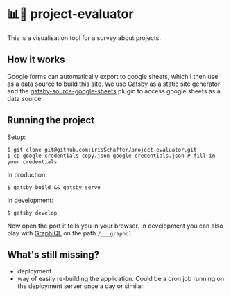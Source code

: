 # 📊🌟 project-evaluator

This is a visualisation tool for a survey about projects.

## How it works

Google forms can automatically export to google sheets, which I then use as a data source to build this site.
We use [Gatsby](https://www.gatsbyjs.org/) as a static site generator and the [gatsby-source-google-sheets](https://github.com/brandonmp/gatsby-source-google-sheets) plugin to access google sheets as a data source.

## Running the project

Setup: 

```
$ git clone git@github.com:irisSchaffer/project-evaluator.git
$ cp google-credentials-copy.json google-credentials.json # fill in your credentials
```

In production:
```
$ gatsby build && gatsby serve
```

In development:
```
$ gatsby develop
```

Now open the port it tells you in your browser.
In development you can also play with [GraphiQL](https://github.com/graphql/graphiql) on the path `/___graphql`

## What's still missing?
- deployment
- way of easily re-building the application. Could be a cron job running on the deployment server once a day or similar.
